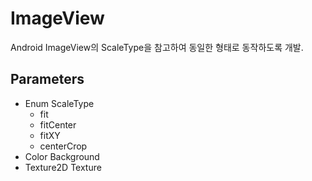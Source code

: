# ImageView
Android ImageView의 ScaleType을 참고하여 동일한 형태로 동작하도록 개발.

## Parameters
- Enum ScaleType
    - fit
    - fitCenter
    - fitXY
    - centerCrop
- Color Background
- Texture2D Texture
